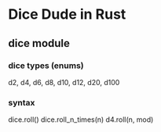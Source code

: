 # Dice Dude in Rust

## dice module

### dice types (enums)
d2, d4, d6, d8, d10, d12, d20, d100

### syntax
dice.roll()
dice.roll_n_times(n)
d4.roll(n, mod)
